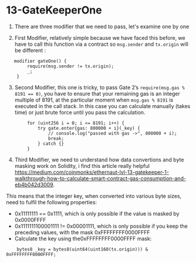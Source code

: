 # 13-GateKeeperOne

1. There are three modifier that we need to pass, let's examine one by one

2. First Modifier, relatively simple because we have faced this before, we have to call this function via a contract so `msg.sender` and `tx.origin` will be different :

```solidity
   modifier gateOne() {
        require(msg.sender != tx.origin);
        _;
    }
```

3. Second Modifier, this one is tricky, to pass Gate 2’s `require(msg.gas % 8191 == 0)`, you have to ensure that your remaining gas is an integer multiple of 8191, at the particular moment when `msg.gas % 8191` is executed in the call stack. In this case you can calculate manually (takes time) or just brute force until you pass the calculation.

```solidity
        for (uint256 i = 0; i <= 8191; i++) {
            try gate.enter{gas: 800000 + i}(_key) {
                // console.log("passed with gas ->", 800000 + i);
                break;
            } catch {}
        }
```

4. Third Modifier, we need to understand how data convertions and byte masking work on Solidity, i find this article really helpful https://medium.com/coinmonks/ethernaut-lvl-13-gatekeeper-1-walkthrough-how-to-calculate-smart-contract-gas-consumption-and-eb4b042d3009.

This means that the integer key, when converted into various byte sizes, need to fulfil the following properties:

- 0x11111111 == 0x1111, which is only possible if the value is masked by 0x0000FFFF
- 0x1111111100001111 != 0x00001111, which is only possible if you keep the preceding values, with the mask 0xFFFFFFFF0000FFFF
- Calculate the key using the0xFFFFFFFF0000FFFF mask:

```solidity
    bytes8 _key = bytes8(uint64(uint160(tx.origin))) & 0xFFFFFFFF0000FFFF;
```
